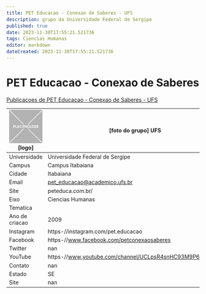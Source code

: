 ```yaml
---
title: PET Educacao - Conexao de Saberes - UFS
description: grupo da Universidade Federal de Sergipe
published: true
date: 2023-11-30T17:55:21.521736
tags: Ciencias Humanas
editor: markdown
dateCreated: 2023-11-30T17:55:21.521736
---
```


# PET Educacao - Conexao de Saberes

[Publicacoes de PET Educacao - Conexao de Saberes - UFS](/atividade/208PETEducacaoConexaodeSaberesUFS/feed.md)

| ![placeholder.png](/placeholder.png) [logo] | [foto do grupo] UFS         |
| ------------------------------------------- | ------------------------------------------------- |
| Universidade                                | Universidade Federal de Sergipe      |
| Campus                                      | Campus Itabaiana            |
| Cidade                                      | Itabaiana             |
| Email                                       | pet_educacao@academico.ufs.br             |
| Site                                        | peteduca.com.br/              |
| Eixo                                        | Ciencias Humanas              |
| Tematica                                    |           |
| Ano de criacao                              | 2009        |
| Instagram                                   | https-//instagram.com/pet.educacao         |
| Facebook                                    | https-//www.facebook.com/petconexaosaberes          |
| Twitter                                     | nan           |
| YouTube                                     | https-//www.youtube.com/channel/UCLpsR4snHC93M9P6lNPA0yQ           |
| Contato                                     | nan         |
| Estado                                      |  SE            |
| Site                                        | nan |
